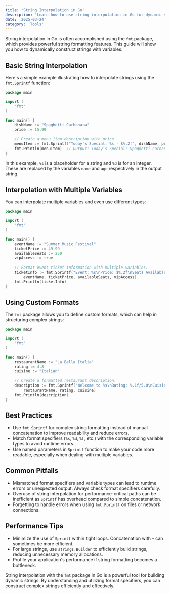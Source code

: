 ```yaml
---
title: 'String Interpolation in Go'
description: 'Learn how to use string interpolation in Go for dynamic string manipulation using the fmt package.'
date: '2025-03-24'
category: 'Tools'
---
```


String interpolation in Go is often accomplished using the `fmt` package, which provides powerful string formatting features. This guide will show you how to dynamically construct strings with variables.

## Basic String Interpolation

Here's a simple example illustrating how to interpolate strings using the `fmt.Sprintf` function:

```go
package main

import (
	"fmt"
)

func main() {
	dishName := "Spaghetti Carbonara"
	price := 15.99
	
	// Create a menu item description with price.
	menuItem := fmt.Sprintf("Today's Special: %s - $%.2f", dishName, price)
	fmt.Println(menuItem)  // Output: Today's Special: Spaghetti Carbonara - $15.99
}
```

In this example, `%s` is a placeholder for a string and `%d` is for an integer. These are replaced by the variables `name` and `age` respectively in the output string.

## Interpolation with Multiple Variables

You can interpolate multiple variables and even use different types:

```go
package main

import (
	"fmt"
)

func main() {
	eventName := "Summer Music Festival"
	ticketPrice := 49.99
	availableSeats := 250
	vipAccess := true
	
	// Format event ticket information with multiple variables.
	ticketInfo := fmt.Sprintf("Event: %s\nPrice: $%.2f\nSeats Available: %d\nVIP Access: %t",
		eventName, ticketPrice, availableSeats, vipAccess)
	fmt.Println(ticketInfo)
}
```

## Using Custom Formats

The `fmt` package allows you to define custom formats, which can help in structuring complex strings:

```go
package main

import (
	"fmt"
)

func main() {
	restaurantName := "La Bella Italia"
	rating := 4.8
	cuisine := "Italian"
	
	// Create a formatted restaurant description.
	description := fmt.Sprintf("Welcome to %s\nRating: %.1f/5.0\nCuisine: %s\nReservations Recommended",
		restaurantName, rating, cuisine)
	fmt.Println(description)
}
```

## Best Practices

- Use `fmt.Sprintf` for complex string formatting instead of manual concatenation to improve readability and reduce errors.
- Match format specifiers (`%s`, `%d`, `%f`, etc.) with the corresponding variable types to avoid runtime errors.
- Use named parameters in `Sprintf` function to make your code more readable, especially when dealing with multiple variables.

## Common Pitfalls

- Mismatched format specifiers and variable types can lead to runtime errors or unexpected output. Always check format specifiers carefully.
- Overuse of string interpolation for performance-critical paths can be inefficient as `Sprintf` has overhead compared to simple concatenation.
- Forgetting to handle errors when using `fmt.Fprintf` on files or network connections.

## Performance Tips

- Minimize the use of `Sprintf` within tight loops. Concatenation with `+` can sometimes be more efficient.
- For large strings, use `strings.Builder` to efficiently build strings, reducing unnecessary memory allocations.
- Profile your application's performance if string formatting becomes a bottleneck.

String interpolation with the `fmt` package in Go is a powerful tool for building dynamic strings. By understanding and utilizing format specifiers, you can construct complex strings efficiently and effectively.